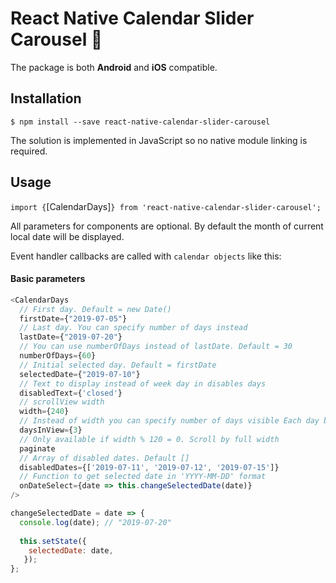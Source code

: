 # React Native Calendar Slider Carousel 📆

The package is both **Android** and **iOS** compatible.

## Installation

```
$ npm install --save react-native-calendar-slider-carousel
```

The solution is implemented in JavaScript so no native module linking is required.

## Usage

`import {`[CalendarDays]`} from 'react-native-calendar-slider-carousel';`

All parameters for components are optional. By default the month of current local date will be displayed.

Event handler callbacks are called with `calendar objects` like this:

#### Basic parameters

```javascript
<CalendarDays
  // First day. Default = new Date()
  firstDate={"2019-07-05"}
  // Last day. You can specify number of days instead
  lastDate={"2019-07-20"}
  // You can use numberOfDays instead of lastDate. Default = 30
  numberOfDays={60}
  // Initial selected day. Default = firstDate
  selectedDate={"2019-07-10"}
  // Text to display instead of week day in disables days
  disabledText={'closed'}
  // scrollView width
  width={240}
  // Instead of width you can specify number of days visible Each day box width = 120
  daysInView={3}
  // Only available if width % 120 = 0. Scroll by full width
  paginate
  // Array of disabled dates. Default [] 
  disabledDates={['2019-07-11', '2019-07-12', '2019-07-15']}
  // Function to get selected date in 'YYYY-MM-DD' format
  onDateSelect={date => this.changeSelectedDate(date)}
/>

```

```javascript
changeSelectedDate = date => {
  console.log(date); // "2019-07-20"
  
  this.setState({
    selectedDate: date,
   });
};

```